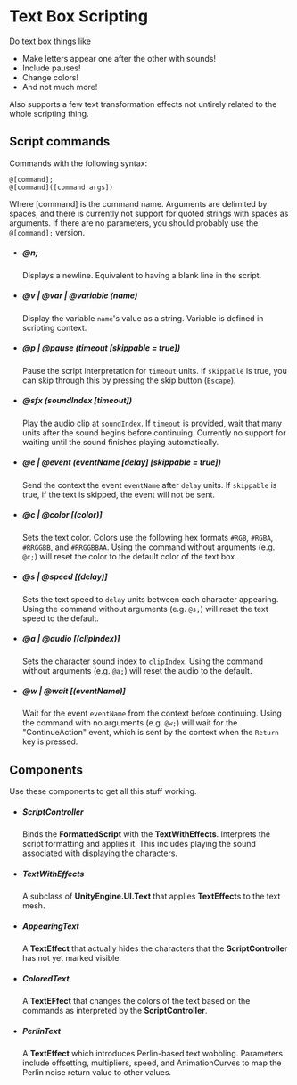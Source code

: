 # Text Box Scripting

Do text box things like

* Make letters appear one after the other with sounds!
* Include pauses!
* Change colors!
* And not much more!

Also supports a few text transformation effects not untirely related to the
whole scripting thing.

## Script commands
Commands with the following syntax:

    @[command];
    @[command]([command args])
    
Where [command] is the command name. Arguments are delimited by spaces, and there
is currently not support for quoted strings with spaces as arguments. If there are
no parameters, you should probably use the `@[command];` version.

* ##### @n;
  Displays a newline. Equivalent to having a blank line in the script.

* ##### @v | @var | @variable (name)
  Display the variable `name`'s value as a string. Variable is defined in scripting context.

* ##### @p | @pause (timeout [skippable = true])
  Pause the script interpretation for `timeout` units. If `skippable` is true, you can
  skip through this by pressing the skip button (`Escape`).

* ##### @sfx (soundIndex [timeout])
  Play the audio clip at `soundIndex`. If `timeout` is provided, wait that many units after
  the sound begins before continuing. Currently no support for waiting until the sound
  finishes playing automatically.

* ##### @e | @event (eventName [delay] [skippable = true])
  Send the context the event `eventName` after `delay` units. If `skippable` is true, if the
  text is skipped, the event will not be sent.

* ##### @c | @color [(color)]
  Sets the text color. Colors use the following hex formats `#RGB`, `#RGBA`, `#RRGGBB`, and
  `#RRGGBBAA`. Using the command without arguments (e.g. `@c;`) will reset the color to the
  default color of the text box.

* ##### @s | @speed [(delay)]
  Sets the text speed to `delay` units between each character appearing. Using the command
  without arguments (e.g. `@s;`) will reset the text speed to the default.

* ##### @a | @audio [(clipIndex)]
  Sets the character sound index to `clipIndex`. Using the command without arguments (e.g.
  `@a;`) will reset the audio to the default.

* ##### @w | @wait [(eventName)]
  Wait for the event `eventName` from the context before continuing. Using the command with
  no arguments (e.g. `@w;`) will wait for the "ContinueAction" event, which is sent by the
  context when the `Return` key is pressed.

## Components
Use these components to get all this stuff working.

* ##### ScriptController
  Binds the **FormattedScript** with the **TextWithEffects**. Interprets the script formatting
  and applies it. This includes playing the sound associated with displaying the characters.

* ##### TextWithEffects
  A subclass of **UnityEngine.UI.Text** that applies **TextEffect**s to the text mesh.

* ##### AppearingText
  A **TextEffect** that actually hides the characters that the **ScriptController** has not yet
  marked visible.

* ##### ColoredText
  A **TextEFfect** that changes the colors of the text based on the commands as interpreted
  by the **ScriptController**.
  
* ##### PerlinText
  A **TextEffect** which introduces Perlin-based text wobbling. Parameters include offsetting,
  multipliers, speed, and AnimationCurves to map the Perlin noise return value to other values.
